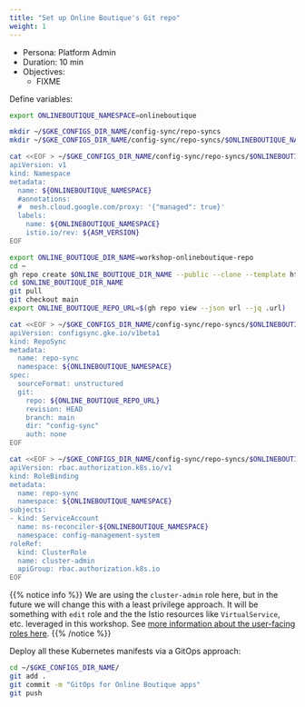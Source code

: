 ```yaml
---
title: "Set up Online Boutique's Git repo"
weight: 1
---
```

- Persona: Platform Admin
- Duration: 10 min
- Objectives:
  - FIXME


Define variables:
```Bash
export ONLINEBOUTIQUE_NAMESPACE=onlineboutique
```

```Bash
mkdir ~/$GKE_CONFIGS_DIR_NAME/config-sync/repo-syncs
mkdir ~/$GKE_CONFIGS_DIR_NAME/config-sync/repo-syncs/$ONLINEBOUTIQUE_NAMESPACE
```

```Bash
cat <<EOF > ~/$GKE_CONFIGS_DIR_NAME/config-sync/repo-syncs/$ONLINEBOUTIQUE_NAMESPACE/namespace.yaml
apiVersion: v1
kind: Namespace
metadata:
  name: ${ONLINEBOUTIQUE_NAMESPACE}
  #annotations:
  #  mesh.cloud.google.com/proxy: '{"managed": true}'
  labels:
    name: ${ONLINEBOUTIQUE_NAMESPACE}
    istio.io/rev: ${ASM_VERSION}
EOF
```

```Bash
export ONLINE_BOUTIQUE_DIR_NAME=workshop-onlineboutique-repo
cd ~
gh repo create $ONLINE_BOUTIQUE_DIR_NAME --public --clone --template https://github.com/mathieu-benoit/config-sync-template-repo
cd $ONLINE_BOUTIQUE_DIR_NAME
git pull
git checkout main
export ONLINE_BOUTIQUE_REPO_URL=$(gh repo view --json url --jq .url)
```

```Bash
cat <<EOF > ~/$GKE_CONFIGS_DIR_NAME/config-sync/repo-syncs/$ONLINEBOUTIQUE_NAMESPACE/repo-sync.yaml
apiVersion: configsync.gke.io/v1beta1
kind: RepoSync
metadata:
  name: repo-sync
  namespace: ${ONLINEBOUTIQUE_NAMESPACE}
spec:
  sourceFormat: unstructured
  git:
    repo: ${ONLINE_BOUTIQUE_REPO_URL}
    revision: HEAD
    branch: main
    dir: "config-sync"
    auth: none
EOF
```

```Bash
cat <<EOF > ~/$GKE_CONFIGS_DIR_NAME/config-sync/repo-syncs/$ONLINEBOUTIQUE_NAMESPACE/repo-sync-role-binding.yaml
apiVersion: rbac.authorization.k8s.io/v1
kind: RoleBinding
metadata:
  name: repo-sync
  namespace: ${ONLINEBOUTIQUE_NAMESPACE}
subjects:
- kind: ServiceAccount
  name: ns-reconciler-${ONLINEBOUTIQUE_NAMESPACE}
  namespace: config-management-system
roleRef:
  kind: ClusterRole
  name: cluster-admin
  apiGroup: rbac.authorization.k8s.io
EOF
```

{{% notice info %}}
We are using the `cluster-admin` role here, but in the future we will change this with a least privilege approach. It will be something with `edit` role and the the Istio resources like `VirtualService`, etc. leveraged in this workshop. See [more information about the user-facing roles here](https://kubernetes.io/docs/reference/access-authn-authz/rbac/#user-facing-roles).
{{% /notice %}}

Deploy all these Kubernetes manifests via a GitOps approach:
```Bash
cd ~/$GKE_CONFIGS_DIR_NAME/
git add .
git commit -m "GitOps for Online Boutique apps"
git push
```